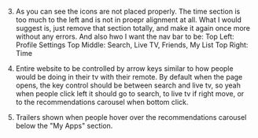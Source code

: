 

3. As you can see the icons are not placed properly. The time section is too much to the left and is not in proepr alignment at all. What I would suggest is, just remove that section totally, and make it again once more without any errors. And also hwo I want the nav bar to be:
Top Left: Profile Settings
Top Middle: Search, Live TV, Friends, My List
Top Right:  Time

4. Entire website to be controlled by arrow keys similar to how people would be doing in their tv with their remote. By default when the page opens, the key control should be between search and live tv, so yeah when people click left it should go to search, to live tv if right move, or to the recommendations carousel when bottom click.

5. Trailers shown when people hover over the recommendations carousel below the "My Apps" section.